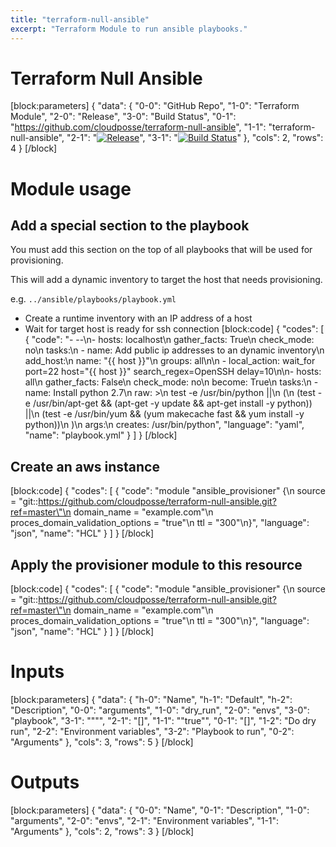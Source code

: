 ```yaml
---
title: "terraform-null-ansible"
excerpt: "Terraform Module to run ansible playbooks."
---
```

# Terraform Null Ansible


[block:parameters]
{
  "data": {
    "0-0": "GitHub Repo",
    "1-0": "Terraform Module",
    "2-0": "Release",
    "3-0": "Build Status",
    "0-1": "https://github.com/cloudposse/terraform-null-ansible",
    "1-1": "terraform-null-ansible",
    "2-1": "[![Release](https://img.shields.io/github/release/cloudposse/terraform-null-ansible.svg)](https://github.com/cloudposse/terraform-null-ansible/releases)",
    "3-1": "[![Build Status](https://travis-ci.org/cloudposse/terraform-null-ansible.svg?branch=master)](https://travis-ci.org/cloudposse/terraform-null-ansible)"
  },
  "cols": 2,
  "rows": 4
}
[/block]

# Module usage

## Add a special section to the playbook

You must add this section on the top of all playbooks that will be used for provisioning.

This will add a dynamic inventory to target the host that needs provisioning.

e.g. `../ansible/playbooks/playbook.yml`

* Create a runtime inventory with an IP address of a host
* Wait for target host is ready for ssh connection
[block:code]
{
  "codes": [
    {
      "code": "- --\n- hosts: localhost\n  gather_facts: True\n  check_mode: no\n  tasks:\n  - name: Add public ip addresses to an dynamic inventory\n    add_host:\n      name: \"{{ host }}\"\n      groups: all\n\n  - local_action: wait_for port=22 host=\"{{ host }}\" search_regex=OpenSSH delay=10\n\n- hosts: all\n  gather_facts: False\n  check_mode: no\n  become: True\n  tasks:\n  - name: Install python 2.7\n    raw: >\n      test -e /usr/bin/python ||\n      (\n        (test -e /usr/bin/apt-get && (apt-get -y update && apt-get install -y python)) ||\n        (test -e /usr/bin/yum && (yum makecache fast && yum install -y python))\n      )\n    args:\n      creates: /usr/bin/python",
      "language": "yaml",
      "name": "playbook.yml"
    }
  ]
}
[/block]

## Create an aws instance

[block:code]
{
  "codes": [
    {
      "code": "module \"ansible_provisioner\" {\n  source                           = \"git::https://github.com/cloudposse/terraform-null-ansible.git?ref=master\"\n  domain_name                      = \"example.com\"\n  proces_domain_validation_options = \"true\"\n  ttl                              = \"300\"\n}",
      "language": "json",
      "name": "HCL"
    }
  ]
}
[/block]

## Apply the provisioner module to this resource

[block:code]
{
  "codes": [
    {
      "code": "module \"ansible_provisioner\" {\n  source                           = \"git::https://github.com/cloudposse/terraform-null-ansible.git?ref=master\"\n  domain_name                      = \"example.com\"\n  proces_domain_validation_options = \"true\"\n  ttl                              = \"300\"\n}",
      "language": "json",
      "name": "HCL"
    }
  ]
}
[/block]

# Inputs
[block:parameters]
{
  "data": {
    "h-0": "Name",
    "h-1": "Default",
    "h-2": "Description",
    "0-0": "arguments",
    "1-0": "dry_run",
    "2-0": "envs",
    "3-0": "playbook",
    "3-1": "\"\"",
    "2-1": "[]",
    "1-1": "\"true\"",
    "0-1": "[]",
    "1-2": "Do dry run",
    "2-2": "Environment variables",
    "3-2": "Playbook to run",
    "0-2": "Arguments"
  },
  "cols": 3,
  "rows": 5
}
[/block]
# Outputs
[block:parameters]
{
  "data": {
    "0-0": "Name",
    "0-1": "Description",
    "1-0": "arguments",
    "2-0": "envs",
    "2-1": "Environment variables",
    "1-1": "Arguments"
  },
  "cols": 2,
  "rows": 3
}
[/block]